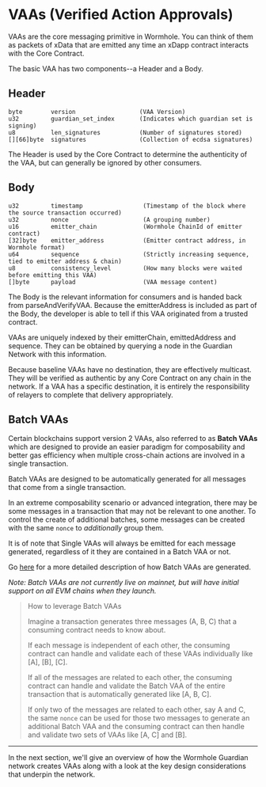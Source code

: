 # VAAs (Verified Action Approvals)

VAAs are the core messaging primitive in Wormhole. You can think of them as packets of xData that are emitted any time an xDapp contract interacts with the Core Contract.

The basic VAA has two components--a Header and a Body.

## Header

    byte        version                  (VAA Version)
    u32         guardian_set_index       (Indicates which guardian set is signing)
    u8          len_signatures           (Number of signatures stored)
    [][66]byte  signatures               (Collection of ecdsa signatures)

The Header is used by the Core Contract to determine the authenticity of the VAA, but can generally be ignored by other consumers.

## Body

    u32         timestamp                 (Timestamp of the block where the source transaction occurred)
    u32         nonce                     (A grouping number)
    u16         emitter_chain             (Wormhole ChainId of emitter contract)
    [32]byte    emitter_address           (Emitter contract address, in Wormhole format)
    u64         sequence                  (Strictly increasing sequence, tied to emitter address & chain)
    u8          consistency_level         (How many blocks were waited before emitting this VAA)
    []byte      payload                   (VAA message content)

The Body is the relevant information for consumers and is handed back from parseAndVerifyVAA. Because the emitterAddress is included as part of the Body, the developer is able to tell if this VAA originated from a trusted contract.

VAAs are uniquely indexed by their emitterChain, emittedAddress and sequence. They can be obtained by querying a node in the Guardian Network with this information.

Because baseline VAAs have no destination, they are effectively multicast. They will be verified as authentic by any Core Contract on any chain in the network. If a VAA has a specific destination, it is entirely the responsibility of relayers to complete that delivery appropriately.

## Batch VAAs

Certain blockchains support version 2 VAAs, also referred to as **Batch VAAs** which are designed to provide an easier paradigm for composability and better gas efficiency when multiple cross-chain actions are involved in a single transaction.

Batch VAAs are designed to be automatically generated for all messages that come from a single transaction. 

In an extreme composability scenario or advanced integration, there may be some messages in a transaction that may not be relevant to one another. To control the create of additional batches, some messages can be created with the same `nonce` to _additionally_ group them.

It is of note that Single VAAs will always be emitted for each message generated, regardless of it they are contained in a Batch VAA or not.

Go [here](../technical/evm/coreLayer.md) for a more detailed description of how Batch VAAs are generated.

_Note: Batch VAAs are not currently live on mainnet, but will have initial support on all EVM chains when they launch._

> How to leverage Batch VAAs 
> 
> Imagine a transaction generates three messages (A, B, C) that a consuming contract needs to know about.
> 
> If each message is independent of each other, the consuming contract can handle and validate each of these VAAs individually like [A], [B], [C].
>
> If all of the messages are related to each other, the consuming contract can handle and validate the Batch VAA of the entire transaction that is automatically generated like [A, B, C].
>
> If only two of the messages are related to each other, say A and C, the same `nonce` can be used for those two messages to generate an additional Batch VAA and the consuming contract can then handle and validate two sets of VAAs like [A, C] and [B].

---

In the next section, we'll give an overview of how the Wormhole Guardian network creates VAAs along with a look at the key design considerations that underpin the network.

